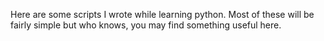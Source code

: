 Here are some scripts I wrote while learning python. Most of these will be fairly simple but who knows, you may find something useful here.

